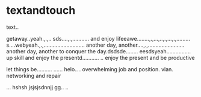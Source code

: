 # textandtouch
text..

getaway..yeah.,.,..
sds....,.,...........
and enjoy lifeeawe........,.,...,..,.,...,.,.........
s....webyeah.,.,...........................
another day, another....,.,........................
another day, another to conquer the day.dsdsde........
eesdsyeah................
up skill and enjoy the presentd...........
..
enjoy the present and be productive 

let things be..........
......
helo..
. overwhelming job and position. vlan. networking and repair

...
hshsh
jsjsjsdnnjj
gg..
..
